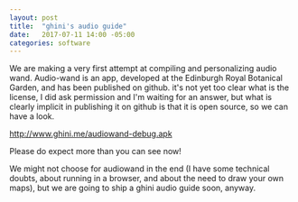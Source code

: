 ```yaml
---
layout: post
title:  "ghini's audio guide"
date:   2017-07-11 14:00 -05:00
categories: software
---
```



We are making a very first attempt at compiling and personalizing audio
wand.  Audio-wand is an app, developed at the Edinburgh Royal Botanical
Garden, and has been published on github.  it's not yet too clear what is
the license, I did ask permission and I'm waiting for an answer, but what is
clearly implicit in publishing it on github is that it is open source, so we
can have a look.

http://www.ghini.me/audiowand-debug.apk

Please do expect more than you can see now!

We might not choose for audiowand in the end (I have some technical doubts,
about running in a browser, and about the need to draw your own maps), but
we are going to ship a ghini audio guide soon, anyway.
